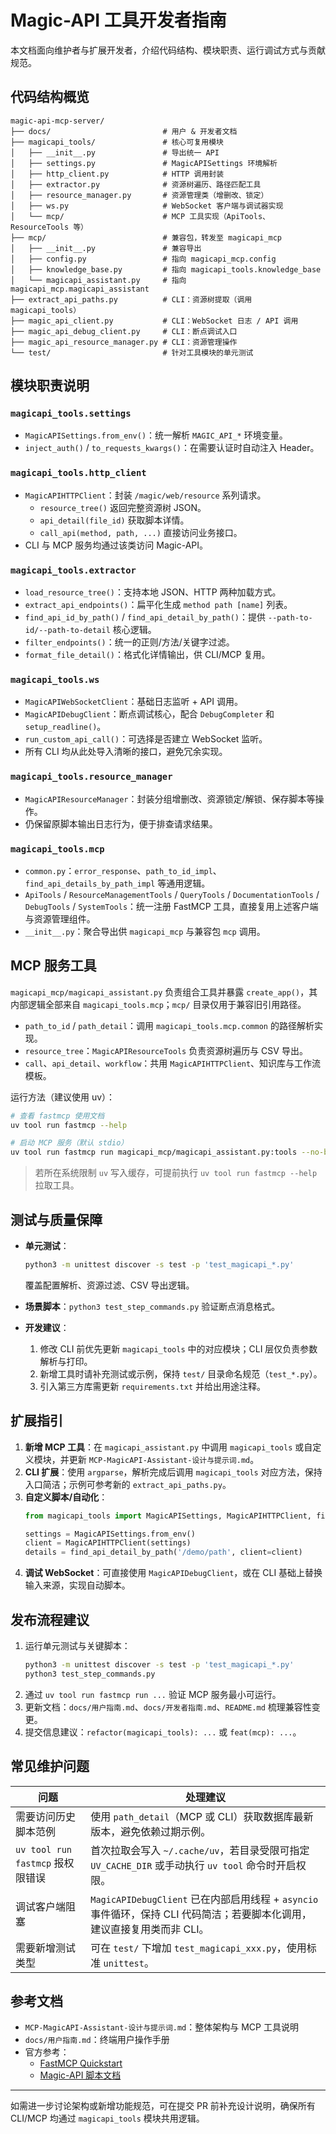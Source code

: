 # Magic-API 工具开发者指南

本文档面向维护者与扩展开发者，介绍代码结构、模块职责、运行调试方式与贡献规范。

## 代码结构概览

```
magic-api-mcp-server/
├── docs/                         # 用户 & 开发者文档
├── magicapi_tools/               # 核心可复用模块
│   ├── __init__.py               # 导出统一 API
│   ├── settings.py               # MagicAPISettings 环境解析
│   ├── http_client.py            # HTTP 调用封装
│   ├── extractor.py              # 资源树遍历、路径匹配工具
│   ├── resource_manager.py       # 资源管理类（增删改、锁定）
│   ├── ws.py                     # WebSocket 客户端与调试器实现
│   └── mcp/                      # MCP 工具实现（ApiTools、ResourceTools 等）
├── mcp/                          # 兼容包，转发至 magicapi_mcp
│   ├── __init__.py               # 兼容导出
│   ├── config.py                 # 指向 magicapi_mcp.config
│   ├── knowledge_base.py         # 指向 magicapi_tools.knowledge_base
│   └── magicapi_assistant.py     # 指向 magicapi_mcp.magicapi_assistant
├── extract_api_paths.py          # CLI：资源树提取（调用 magicapi_tools）
├── magic_api_client.py           # CLI：WebSocket 日志 / API 调用
├── magic_api_debug_client.py     # CLI：断点调试入口
├── magic_api_resource_manager.py # CLI：资源管理操作
└── test/                         # 针对工具模块的单元测试
```

## 模块职责说明

### `magicapi_tools.settings`
- `MagicAPISettings.from_env()`：统一解析 `MAGIC_API_*` 环境变量。
- `inject_auth()` / `to_requests_kwargs()`：在需要认证时自动注入 Header。

### `magicapi_tools.http_client`
- `MagicAPIHTTPClient`：封装 `/magic/web/resource` 系列请求。
  - `resource_tree()` 返回完整资源树 JSON。
  - `api_detail(file_id)` 获取脚本详情。
  - `call_api(method, path, ...)` 直接访问业务接口。
- CLI 与 MCP 服务均通过该类访问 Magic-API。

### `magicapi_tools.extractor`
- `load_resource_tree()`：支持本地 JSON、HTTP 两种加载方式。
- `extract_api_endpoints()`：扁平化生成 `method path [name]` 列表。
- `find_api_id_by_path()` / `find_api_detail_by_path()`：提供 `--path-to-id/--path-to-detail` 核心逻辑。
- `filter_endpoints()`：统一的正则/方法/关键字过滤。
- `format_file_detail()`：格式化详情输出，供 CLI/MCP 复用。

### `magicapi_tools.ws`
- `MagicAPIWebSocketClient`：基础日志监听 + API 调用。
- `MagicAPIDebugClient`：断点调试核心，配合 `DebugCompleter` 和 `setup_readline()`。
- `run_custom_api_call()`：可选择是否建立 WebSocket 监听。
- 所有 CLI 均从此处导入清晰的接口，避免冗余实现。

### `magicapi_tools.resource_manager`
- `MagicAPIResourceManager`：封装分组增删改、资源锁定/解锁、保存脚本等操作。
- 仍保留原脚本输出日志行为，便于排查请求结果。

### `magicapi_tools.mcp`
- `common.py`：`error_response`、`path_to_id_impl`、`find_api_details_by_path_impl` 等通用逻辑。
- `ApiTools` / `ResourceManagementTools` / `QueryTools` / `DocumentationTools` / `DebugTools` / `SystemTools`：统一注册 FastMCP 工具，直接复用上述客户端与资源管理组件。
- `__init__.py`：聚合导出供 `magicapi_mcp` 与兼容包 `mcp` 调用。

## MCP 服务工具

`magicapi_mcp/magicapi_assistant.py` 负责组合工具并暴露 `create_app()`，其内部逻辑全部来自 `magicapi_tools.mcp`；`mcp/` 目录仅用于兼容旧引用路径。

- `path_to_id` / `path_detail`：调用 `magicapi_tools.mcp.common` 的路径解析实现。
- `resource_tree`：`MagicAPIResourceTools` 负责资源树遍历与 CSV 导出。
- `call`、`api_detail`、`workflow`：共用 `MagicAPIHTTPClient`、知识库与工作流模板。

运行方法（建议使用 uv）：
```bash
# 查看 fastmcp 使用文档
uv tool run fastmcp --help

# 启动 MCP 服务（默认 stdio）
uv tool run fastmcp run magicapi_mcp/magicapi_assistant.py:tools --no-banner
```
> 若所在系统限制 `uv` 写入缓存，可提前执行 `uv tool run fastmcp --help` 拉取工具。

## 测试与质量保障

- **单元测试**：
  ```bash
  python3 -m unittest discover -s test -p 'test_magicapi_*.py'
  ```
  覆盖配置解析、资源过滤、CSV 导出逻辑。

- **场景脚本**：`python3 test_step_commands.py` 验证断点消息格式。

- **开发建议**：
  1. 修改 CLI 前优先更新 `magicapi_tools` 中的对应模块；CLI 层仅负责参数解析与打印。
  2. 新增工具时请补充测试或示例，保持 `test/` 目录命名规范（`test_*.py`）。
  3. 引入第三方库需更新 `requirements.txt` 并给出用途注释。

## 扩展指引

1. **新增 MCP 工具**：在 `magicapi_assistant.py` 中调用 `magicapi_tools` 或自定义模块，并更新 `MCP-MagicAPI-Assistant-设计与提示词.md`。
2. **CLI 扩展**：使用 `argparse`，解析完成后调用 `magicapi_tools` 对应方法，保持入口简洁；示例可参考新的 `extract_api_paths.py`。
3. **自定义脚本/自动化**：
   ```python
   from magicapi_tools import MagicAPISettings, MagicAPIHTTPClient, find_api_detail_by_path

   settings = MagicAPISettings.from_env()
   client = MagicAPIHTTPClient(settings)
   details = find_api_detail_by_path('/demo/path', client=client)
   ```
4. **调试 WebSocket**：可直接使用 `MagicAPIDebugClient`，或在 CLI 基础上替换输入来源，实现自动脚本。

## 发布流程建议

1. 运行单元测试与关键脚本：
   ```bash
   python3 -m unittest discover -s test -p 'test_magicapi_*.py'
   python3 test_step_commands.py
   ```
2. 通过 `uv tool run fastmcp run ...` 验证 MCP 服务最小可运行。
3. 更新文档：`docs/用户指南.md`、`docs/开发者指南.md`、`README.md` 梳理兼容性变更。
4. 提交信息建议：`refactor(magicapi_tools): ...` 或 `feat(mcp): ...`。

## 常见维护问题

| 问题 | 处理建议 |
| --- | --- |
| 需要访问历史脚本范例 | 使用 `path_detail`（MCP 或 CLI）获取数据库最新版本，避免依赖过期示例。 |
| `uv tool run fastmcp` 报权限错误 | 首次拉取会写入 `~/.cache/uv`，若目录受限可指定 `UV_CACHE_DIR` 或手动执行 `uv tool` 命令时开启权限。 |
| 调试客户端阻塞 | `MagicAPIDebugClient` 已在内部启用线程 + `asyncio` 事件循环，保持 CLI 代码简洁；若要脚本化调用，建议直接复用类而非 CLI。 |
| 需要新增测试类型 | 可在 `test/` 下增加 `test_magicapi_xxx.py`，使用标准 `unittest`。 |

## 参考文档
- `MCP-MagicAPI-Assistant-设计与提示词.md`：整体架构与 MCP 工具说明
- `docs/用户指南.md`：终端用户操作手册
- 官方参考：
  - [FastMCP Quickstart](https://gofastmcp.com/getting-started/quickstart)
  - [Magic-API 脚本文档](https://www.ssssssss.org/magic-api/pages/base/script/)

---
如需进一步讨论架构或新增功能规范，可在提交 PR 前补充设计说明，确保所有 CLI/MCP 均通过 `magicapi_tools` 模块共用逻辑。
